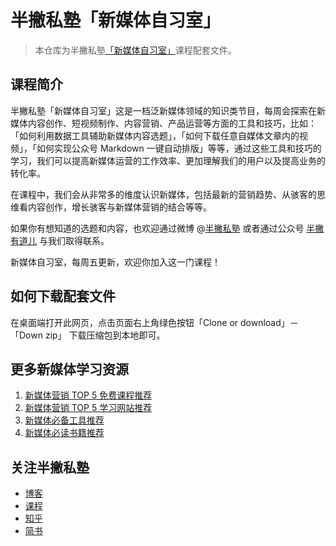 # 半撇私塾「新媒体自习室」

> 本仓库为半撇私塾[「新媒体自习室」](http://learn.bpteach.com/course/100)课程配套文件。

## 课程简介

半撇私塾「新媒体自习室」这是一档泛新媒体领域的知识类节目，每周会探索在新媒体内容创作、短视频制作、内容营销、产品运营等方面的工具和技巧，比如：「如何利用数据工具辅助新媒体内容选题」，「如何下载任意自媒体文章内的视频」，「如何实现公众号 Markdown 一键自动排版」等等，通过这些工具和技巧的学习，我们可以提高新媒体运营的工作效率、更加理解我们的用户以及提高业务的转化率。

在课程中，我们会从非常多的维度认识新媒体，包括最新的营销趋势、从骇客的思维看内容创作，增长骇客与新媒体营销的结合等等。

如果你有想知道的选题和内容，也欢迎通过微博 @[半撇私塾](http://weibo.com/u/6071477480) 或者通过公众号 [半撇有道儿](http://learn.bpteach.com/files/system/block_picture_1479282980.jpg?7.5.7) 与我们取得联系。

新媒体自习室，每周五更新，欢迎你加入这一门课程！

## 如何下载配套文件

在桌面端打开此网页，点击页面右上角绿色按钮「Clone or download」－「Down zip」 下载压缩包到本地即可。

## 更多新媒体学习资源

1. [新媒体营销 TOP 5 免费课程推荐](https://www.douban.com/doulist/46035403/)
2. [新媒体营销 TOP 5 学习网站推荐](https://www.zhihu.com/question/28492192/answer/172965112)
3. [新媒体必备工具推荐](https://github.com/BPteach/New-Media-Toolbox)
4. [新媒体必读书籍推荐](https://www.douban.com/doulist/46002014/)

## 关注半撇私塾

- [博客](http://www.bpteach.com/blog)
- [课程](http://learn.bpteach.com/)
- [知乎](https://zhuanlan.zhihu.com/bpteach)
- [简书](http://www.jianshu.com/u/8900aa13032c)

